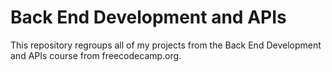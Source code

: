 # Back End Development and APIs
This repository regroups all of my projects from the Back End Development and APIs course from freecodecamp.org.
